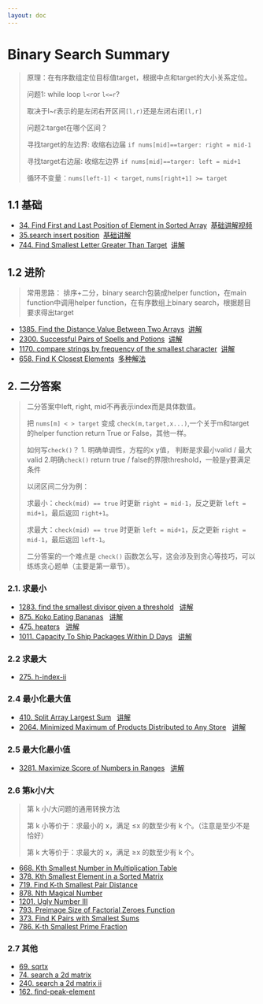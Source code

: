 ```yaml
---
layout: doc
---
```

# Binary Search Summary

>原理：在有序数组定位目标值target，根据中点和target的大小关系定位。
>
>问题1: while loop `l<r`or `l<=r`?
>
>取决于l~r表示的是左闭右开区间`[l,r)`还是左闭右闭`[l,r]`
>
>问题2:target在哪个区间？
>
>寻找target的左边界: 收缩右边届 `if nums[mid]==targer: right = mid-1`
>
>寻找target右边届: 收缩左边界 `if nums[mid]==targer: left = mid+1`
>
>循环不变量：`nums[left-1] < target`, `nums[right+1] >= target`

## 1.1 基础

- [34. Find First and Last Position of Element in Sorted Array](https://leetcode.com/problems/find-first-and-last-position-of-element-in-sorted-array/description/) 
&nbsp;[基础讲解视频](https://www.bilibili.com/video/BV1AP41137w7/)
- [35.search insert position](https://leetcode.com/problems/search-insert-position/description/)
&nbsp;[基础讲解](https://leetcode.cn/problems/search-insert-position/solutions/2023391/er-fen-cha-zhao-zong-shi-xie-bu-dui-yi-g-nq23)
- [744. Find Smallest Letter Greater Than Target](https://leetcode.com/problems/find-smallest-letter-greater-than-target/description/)
&nbsp;[讲解](https://leetcode.cn/problems/compare-strings-by-frequency-of-the-smallest-character/solutions/3617352/python-er-fen-by-chi-mei-wang-liang-id-wszc)


## 1.2 进阶

>常用思路： 排序+二分，binary search包装成helper function，在main function中调用helper function，在有序数组上binary search，根据题目要求得出target

- [1385. Find the Distance Value Between Two Arrays](https://leetcode.com/problems/find-the-distance-value-between-two-arrays/description/)
&nbsp;[讲解](https://leetcode.cn/problems/find-the-distance-value-between-two-arrays/solutions/3010185/liang-chong-fang-fa-er-fen-cha-zhao-san-15u9b)
- [2300. Successful Pairs of Spells and Potions](https://leetcode.com/problems/successful-pairs-of-spells-and-potions/description/)
&nbsp;[讲解](https://leetcode.cn/problems/successful-pairs-of-spells-and-potions/solutions/1595712/by-endlesscheng-1kbp)
- [1170. compare strings by frequency of the smallest character](https://leetcode.com/problems/compare-strings-by-frequency-of-the-smallest-character/description/)
&nbsp;[讲解](https://leetcode.cn/problems/compare-strings-by-frequency-of-the-smallest-character/solutions/3617352/python-er-fen-by-chi-mei-wang-liang-id-wszc)
- [658. Find K Closest Elements](https://leetcode.com/problems/find-k-closest-elements/description/)
&nbsp;[多种解法](https://leetcode.cn/problems/find-k-closest-elements/solutions/476068/zhong-gui-zhong-ju-san-chong-jie-fa-er-fen-hua-chu)

## 2. 二分答案

>二分答案中left, right, mid不再表示index而是具体数值。
>
>把 `nums[m] < > target` 变成 `check(m,target,x...)`,一个关于m和target的helper function return True or False，其他一样。
>
>如何写`check()`？ 1. 明确单调性，方程的x y值， 判断是求最小valid / 最大valid  2.明确`check()` return true / false的界限threshold，一般是y要满足条件 
>
>以闭区间二分为例：
>
>求最小：`check(mid) == true` 时更新 `right = mid-1`，反之更新 `left = mid+1`，最后返回 `right+1`。
>
>求最大：`check(mid) == true` 时更新 `left = mid+1`，反之更新 `right = mid-1`，最后返回 `left-1`。
>
>二分答案的一个难点是 `check()` 函数怎么写，这会涉及到贪心等技巧，可以练练贪心题单（主要是第一章节）。

### 2.1. 求最小
- [1283. find the smallest divisor given a threshold](https://leetcode.cn/problems/find-the-smallest-divisor-given-a-threshold/description/)
&nbsp; [讲解](https://leetcode.cn/problems/find-the-smallest-divisor-given-a-threshold/solutions/2989469/mo-ban-er-fen-da-an-qiu-zui-xiao-pythonj-ukwe)
- [875. Koko Eating Bananas](https://leetcode.com/problems/koko-eating-bananas/description/)
&nbsp; [讲解](https://leetcode.cn/problems/koko-eating-bananas/solutions/2710324/er-fen-da-an-fu-ti-dan-pythonjavacgojsru-eb18)
- [475. heaters](https://leetcode.com/problems/heaters/description/)
&nbsp; [讲解](https://leetcode.cn/problems/heaters/solutions/1166982/gong-shui-san-xie-er-fen-shuang-zhi-zhen-mys4)
- [1011. Capacity To Ship Packages Within D Days](https://leetcode.com/problems/capacity-to-ship-packages-within-d-days/description/)
&nbsp; [讲解](https://leetcode.cn/problems/capacity-to-ship-packages-within-d-days/solutions/744326/gong-shui-san-xie-li-yong-er-duan-xing-z-95zj)

### 2.2 求最大
- [275. h-index-ii](https://leetcode.com/problems/h-index-ii/description/)
### 2.4 最小化最大值
- [410. Split Array Largest Sum](https://leetcode.com/problems/split-array-largest-sum/description/)
&nbsp; [讲解](https://leetcode.cn/problems/split-array-largest-sum/solutions/2613046/er-fen-da-an-fu-ti-dan-pythonjavacgojsru-n5la)
- [2064. Minimized Maximum of Products Distributed to Any Store](https://leetcode.com/problems/minimized-maximum-of-products-distributed-to-any-store/description/)
&nbsp; [讲解](https://leetcode.cn/problems/minimized-maximum-of-products-distributed-to-any-store/solutions/1088419/er-fen-da-an-by-endlesscheng-aape)

### 2.5 最大化最小值
- [3281. Maximize Score of Numbers in Ranges](https://leetcode.com/problems/maximize-score-of-numbers-in-ranges/description/)
&nbsp; [讲解](https://leetcode.cn/problems/maximize-score-of-numbers-in-ranges/solutions/2908931/er-fen-da-an-zui-da-hua-zui-xiao-zhi-pyt-twe2)

### 2.6 第k小/大

>第 k 小/大问题的通用转换方法
>
>第 k 小等价于：求最小的 x，满足 ≤x 的数至少有 k 个。（注意是至少不是恰好）
>
>第 k 大等价于：求最大的 x，满足 ≥x 的数至少有 k 个。

- [668. Kth Smallest Number in Multiplication Table](https://leetcode.com/problems/kth-smallest-number-in-multiplication-table/description/)
- [378. Kth Smallest Element in a Sorted Matrix](https://leetcode.com/problems/kth-smallest-element-in-a-sorted-matrix/description/)
- [719. Find K-th Smallest Pair Distance](https://leetcode.com/problems/find-k-th-smallest-pair-distance/description/)
- [878. Nth Magical Number](https://leetcode.com/problems/nth-magical-number/description/)
- [1201. Ugly Number III](https://leetcode.com/problems/ugly-number-iii/description/)
- [793. Preimage Size of Factorial Zeroes Function](https://leetcode.com/problems/preimage-size-of-factorial-zeroes-function/description/)
- [373. Find K Pairs with Smallest Sums](https://leetcode.com/problems/find-k-pairs-with-smallest-sums/description/)
- [786. K-th Smallest Prime Fraction](https://leetcode.com/problems/k-th-smallest-prime-fraction/description/)

### 2.7 其他 
- [69. sqrtx](https://leetcode.com/problems/sqrtx/description/)
- [74. search a 2d matrix](https://leetcode.com/problems/search-a-2d-matrix/description/)
- [240. search a 2d matrix ii](https://leetcode.com/problems/search-a-2d-matrix-ii/description/)
- [162. find-peak-element](https://leetcode.com/problems/find-peak-element/description/)

[def]: https://leetcode.com/problems/heaters/description/